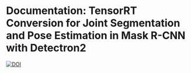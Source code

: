 
# Documentation: TensorRT Conversion for Joint Segmentation and Pose Estimation in Mask R-CNN with Detectron2

[![DOI](https://zenodo.org/badge/859347165.svg)](https://doi.org/10.5281/zenodo.14629710)
